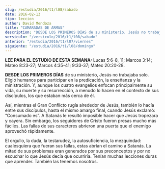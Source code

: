 ```yaml
---
slug: /estudia/2016/t1/l08/sabado
date: 2016-02-13
tipo: leccion
author: David Mendoza
title: "CAMARADAS DE ARMAS"
description: "DESDE LOS PRIMEROS DÍAS de su ministerio, Jesús no trabajaba solo. Eligió  humanos para participar en la predicación, la enseñanza y la ministración.  Y, aunque los cuatro evangelios enfocan principalmente su vida, su muerte y su  resurrección, a menudo lo hacen en el c..."
versiculo: "/versiculo/2016/t1/l08/sabado"
anterior: "/estudia/2016/t1/l07/viernes"
siguiente: "/estudia/2016/t1/l08/domingo"
---
```


**LEE PARA EL ESTUDIO DE ESTA SEMANA:** Lucas 5:6-8, 11; Marcos 3:14; Mateo 8:23-27; Marcos 4:35-41; 9:33-37; Mateo 20:20-28.

**DESDE LOS PRIMEROS DÍAS** de su ministerio, Jesús no trabajaba solo. Eligió humanos para participar en la predicación, la enseñanza y la ministración. Y, aunque los cuatro evangelios enfocan principalmente su vida, su muerte y su resurrección, a menudo lo hacen en el contexto de sus discípulos, los que estaban más cerca de él.

Así, mientras el Gran Conflicto rugía alrededor de Jesús, también lo hacía entre sus discípulos, hasta el mismo amargo final, cuando Jesús exclamó: “Consumado es”. A Satanás le resultó imposible hacer que Jesús tropezara y cayera. Sin embargo, los seguidores de Cristo fueron presas mucho más fáciles. Las fallas de sus caracteres abrieron una puerta que el enemigo aprovechó rápidamente.

El orgullo, la duda, la testarudez, la autosuficiencia, la mezquindad: cualesquiera que fueran sus fallas, estas abrían el camino a Satanás. La mitad de sus problemas eran generados por sus preconceptos y por no escuchar lo que Jesús decía que ocurriría. Tenían muchas lecciones duras que aprender. También las tenemos nosotros.
